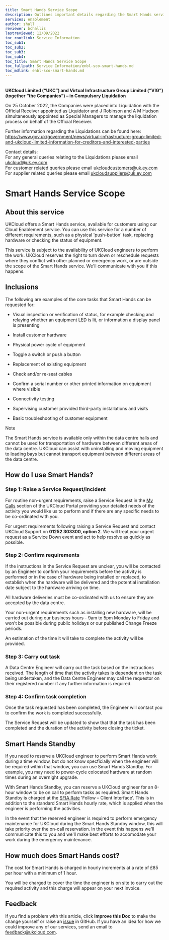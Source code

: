 ```yaml
---
title: Smart Hands Service Scope
description: Outlines important details regarding the Smart Hands service
services: enablement
author: shall
reviewer: bchallis
lastreviewed: 12/09/2022
toc_rootlink: Service Information
toc_sub1: 
toc_sub2:
toc_sub3:
toc_sub4:
toc_title: Smart Hands Service Scope
toc_fullpath: Service Information/enbl-sco-smart-hands.md
toc_mdlink: enbl-sco-smart-hands.md
---
```


<br>**UKCloud Limited (“UKC”) and Virtual Infrastructure Group Limited (“VIG”) (together “the Companies”) – in Compulsory Liquidation**

On 25 October 2022, the Companies were placed into Liquidation with the Official Receiver appointed as Liquidator and J Robinson and A M Hudson simultaneously appointed as Special Managers to manage the liquidation process on behalf of the Official Receiver.

Further information regarding the Liquidations can be found here: <https://www.gov.uk/government/news/virtual-infrastructure-group-limited-and-ukcloud-limited-information-for-creditors-and-interested-parties>

Contact details:<br>
For any general queries relating to the Liquidations please email <ukcloud@uk.ey.com><br>
For customer related queries please email <ukcloudcustomers@uk.ey.com><br>
For supplier related queries please email <ukcloudsuppliers@uk.ey.com>

# Smart Hands Service Scope

## About this service

UKCloud offers a Smart Hands service, available for customers using our Cloud Enablement service. You can use this service for a number of different requirements, such as a physical 'push-button' task, replacing hardware or checking the status of equipment.

This service is subject to the availability of UKCloud engineers to perform the work. UKCloud reserves the right to turn down or reschedule requests where they conflict with other planned or emergency work, or are outside the scope of the Smart Hands service. We'll communicate with you if this happens.

## Inclusions

The following are examples of the core tasks that Smart Hands can be requested for:

- Visual inspection or verification of status, for example checking and relaying whether an equipment LED is lit, or information a display panel is presenting

- Install customer hardware

- Physical power cycle of equipment

- Toggle a switch or push a button

- Replacement of existing equipment

- Check and/or re-seat cables

- Confirm a serial number or other printed information on equipment where visible

- Connectivity testing

- Supervising customer provided third-party installations and visits

- Basic troubleshooting of customer equipment

> [!NOTE]
> The Smart Hands service is available only within the data centre halls and cannot be used for transportation of hardware between different areas of the data centre. UKCloud can assist with uninstalling and moving equipment to loading bays but cannot transport equipment between different areas of the data centre. 

## How do I use Smart Hands?

### Step 1: Raise a Service Request/Incident

For routine non-urgent requirements, raise a Service Request in the [My Calls](https://portal.skyscapecloud.com/support/ivanti) section of the UKCloud Portal providing your detailed needs of the activity you would like us to perform and if there are any specific needs to be co-ordinated with you.

For urgent requirements following raising a Service Request and contact UKCloud Support on **01252 303300, option 2**. We will treat your urgent request as a Service Down event and act to help resolve as quickly as possible.

### Step 2: Confirm requirements

If the instructions in the Service Request are unclear, you will be contacted by an Engineer to confirm your requirements before the activity is performed or in the case of hardware being installed or replaced, to establish when the hardware will be delivered and the potential installation date subject to the hardware arriving on time.

All hardware deliveries must be co-ordinated with us to ensure they are accepted by the data centre.

Your non-urgent requirements such as installing new hardware, will be carried out during our business hours - 9am to 5pm Monday to Friday and won't be possible during public holidays or our published Change Freeze periods.

An estimation of the time it will take to complete the activity will be provided.

### Step 3: Carry out task

A Data Centre Engineer will carry out the task based on the instructions received. The length of time that the activity takes is dependent on the task being undertaken, and the Data Centre Engineer may call the requestor on their registered number if any further information is required.

### Step 4: Confirm task completion

Once the task requested has been completed, the Engineer will contact you to confirm the work is completed successfully.

The Service Request will be updated to show that that the task has been completed and the duration of the activity before closing the ticket.

## Smart Hands Standby

If you need to reserve a UKCloud engineer to perform Smart Hands work during a time window, but do not know specficially when the engineer will be required within that window, you can use Smart Hands Standby. For example, you may need to power-cycle colocated hardware at random times during an overnight upgrade.

With Smart Hands Standby, you can reserve a UKCloud engineer for an 8-hour window to be on call to perform tasks as required. Smart Hands Standby is charged at the [SFIA Rate](https://ukcloud.com/sfia) 'Follow – Client Interface'. This is in addition to the standard Smart Hands hourly rate, which is applied when the engineer is performing the activities.

In the event that the reserved engineer is required to perform emergency maintenance for UKCloud during the Smart Hands Standby window, this will take priority over the on-call reservation. In the event this happens we'll communicate this to you and we'll make best efforts to accomodate your work during the emergency maintenance.

## How much does Smart Hands cost?

The cost for Smart Hands is charged in hourly increments at a rate of £85 per hour with a minimum of 1 hour.

You will be charged to cover the time the engineer is on site to carry out the required activity and this charge will appear on your next invoice.

## Feedback

If you find a problem with this article, click **Improve this Doc** to make the change yourself or raise an [issue](https://github.com/UKCloud/documentation/issues) in GitHub. If you have an idea for how we could improve any of our services, send an email to <feedback@ukcloud.com>.
